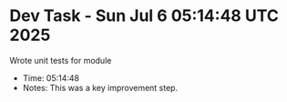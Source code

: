# Dev Task - Sun Jul  6 05:14:48 UTC 2025
Wrote unit tests for module
- Time: 05:14:48
- Notes: This was a key improvement step.
